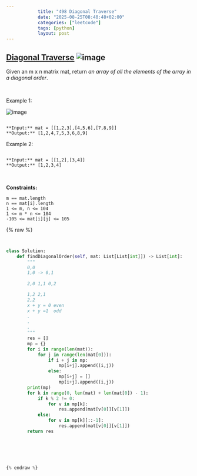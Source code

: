 ```yaml
---
            title: "498 Diagonal Traverse"
            date: "2025-08-25T08:40:48+02:00"
            categories: ["leetcode"]
            tags: [python]
            layout: post
---
```

            
## [Diagonal Traverse](https://leetcode.com/problems/diagonal-traverse) ![image](https://img.shields.io/badge/Difficulty-Medium-orange)

Given an m x n matrix mat, return *an array of all the elements of the array in a diagonal order*.

 

Example 1:

![image](https://assets.leetcode.com/uploads/2021/04/10/diag1-grid.jpg)
```

**Input:** mat = [[1,2,3],[4,5,6],[7,8,9]]
**Output:** [1,2,4,7,5,3,6,8,9]

```

Example 2:

```

**Input:** mat = [[1,2],[3,4]]
**Output:** [1,2,3,4]

```

 

**Constraints:**

	m == mat.length
	n == mat[i].length
	1 <= m, n <= 104
	1 <= m * n <= 104
	-105 <= mat[i][j] <= 105

{% raw %}


```python


class Solution:
    def findDiagonalOrder(self, mat: List[List[int]]) -> List[int]:
        """
        0,0
        1,0 -> 0,1
        
        2,0 1,1 0,2

        1,2 2,1
        2,2
        x + y = 0 even 
        x + y =1  odd
        .
        .
        .
        """
        res = []
        mp = {}
        for i in range(len(mat)):
            for j in range(len(mat[0])):
                if i + j in mp:
                    mp[i+j].append((i,j))
                else:
                    mp[i+j] = []
                    mp[i+j].append((i,j))
        print(mp)
        for k in range(0, len(mat) + len(mat[0]) - 1):
            if k % 2 != 0:
                for v in mp[k]:
                    res.append(mat[v[0]][v[1]])
            else:
                for v in mp[k][::-1]:
                    res.append(mat[v[0]][v[1]])
        return res






{% endraw %}
```
